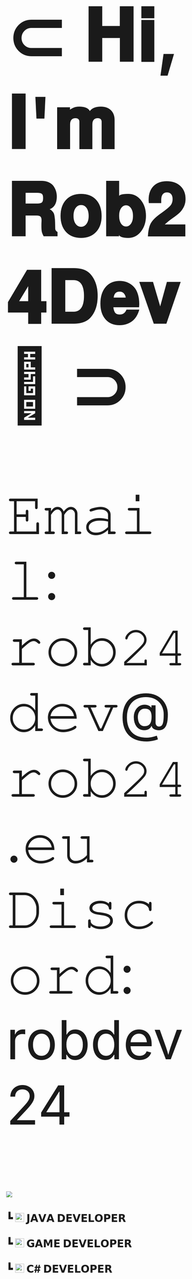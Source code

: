 <h1 style="font-size:20vw">⊂ 𝐇𝐢, 𝐈'𝐦 𝐑𝐨𝐛𝟐𝟒𝐃𝐞𝐯👋 ⊃</h1>
<p style="font-size:15vw">𝙴𝚖𝚊𝚒𝚕: 𝚛𝚘𝚋𝟸𝟺𝚍𝚎𝚟@𝚛𝚘𝚋𝟸𝟺.𝚎𝚞 𝙳𝚒𝚜𝚌𝚘𝚛𝚍: robdev24</p>
<img src="https://github-readme-stats.vercel.app/api?username=rob24dev&theme=shadow_red&show_icons=true">
<h1 style="border-radius:15px"/>┗  <img src="https://cdn-icons-png.flaticon.com/128/5968/5968282.png" style="width:24px;height:24px;"> 𝗝𝗔𝗩𝗔 𝗗𝗘𝗩𝗘𝗟𝗢𝗣𝗘𝗥  <br> <br> ┗ <img src="https://cdn-icons-png.flaticon.com/128/5969/5969294.png" style="width:24px;height:24px;"> 𝗚𝗔𝗠𝗘 𝗗𝗘𝗩𝗘𝗟𝗢𝗣𝗘𝗥 <br> <br> ┗ <img src="https://cdn-icons-png.flaticon.com/128/6132/6132221.png" style="width:24px;height:24px;"> 𝗖# 𝗗𝗘𝗩𝗘𝗟𝗢𝗣𝗘𝗥 </h1>
<h1 style="font-size:20vw">𝗛𝗢𝗕𝗕𝗜𝗘𝗦</h1>
<h1 style="font-size:15vw">
┗ <img src="https://cdn-icons-png.flaticon.com/128/2420/2420249.png" style="width:28px;height:28px;"> Programming(Games,Discord Bots, MCPlugins, Applications)  <br> 
┗ <img src="https://cdn-icons-png.flaticon.com/128/4257/4257483.png" style="width:28px;height:28px;"> Technology  <br> 
┗ <img src="https://cdn-icons-png.flaticon.com/128/1409/1409036.png" style="width:28px;height:28px;"> Minecraft Server Setup  <br> 
┗ <img src="https://cdn-icons-png.flaticon.com/128/2335/2335279.png" style="width:28px;height:28px;"> Discord Server Setup <br> 
┗ <img src="https://i.ibb.co/1Mhfr32/Five-M-Logo.png" style="width:32px;height:32px; alt="Five-M-Logo"> FiveM Server Setup</h1>
<h1 style="font-size:20vw">𝗪𝗛𝗔𝗧 𝗔𝗠 𝗜 𝗪𝗢𝗥𝗞𝗜𝗡𝗚 𝗢𝗡?</h1>
<h1 style="font-size:15vw">┗ RevenantDevelopments <br> &ensp; ┗ A team that makes plugins and discord bots for peoples. <br> &ensp; ┗ Status: Coming Soon! </h1>
<p style="font-size:15vw"><br></p>
<h1 style="font-size:160%">⊂ 𝐓𝐇𝐀𝐍𝐊 𝐘𝐎𝐔 𝐅𝐎𝐑 𝐕𝐈𝐄𝐖𝐈𝐍𝐆 𝐌𝐘 𝐏𝐑𝐎𝐅𝐈𝐋𝐄 🙏 ⊃ </h1>

